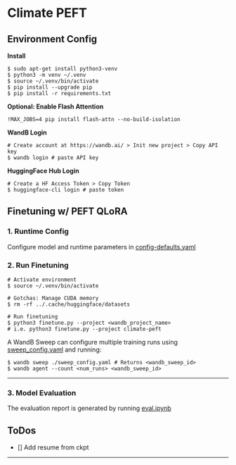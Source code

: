 # Climate PEFT

## Environment Config

**Install**

```
$ sudo apt-get install python3-venv
$ python3 -m venv ~/.venv
$ source ~/.venv/bin/activate
$ pip install --upgrade pip
$ pip install -r requirements.txt
```

**Optional: Enable Flash Attention**

```
!MAX_JOBS=4 pip install flash-attn --no-build-isolation
```

**WandB Login**
```
# Create account at https://wandb.ai/ > Init new project > Copy API key
$ wandb login # paste API key
```

**HuggingFace Hub Login**
```
# Create a HF Access Token > Copy Token
$ huggingface-cli login # paste token
```

## Finetuning w/ PEFT QLoRA

### 1. Runtime Config

Configure model and runtime parameters in [config-defaults.yaml](config-defaults.yaml) 

### 2. Run Finetuning

```
# Activate environment
$ source ~/.venv/bin/activate

# Gotchas: Manage CUDA memory
$ rm -rf ../.cache/huggingface/datasets

# Run finetuning
$ python3 finetune.py --project <wandb_project_name>
# i.e. python3 finetune.py --project climate-peft
```

A WandB Sweep can configure multiple training runs using [sweep_config.yaml](sweep-config.yaml) and running:
```
$ wandb sweep ./sweep_config.yaml # Returns <wandb_sweep_id>
$ wandb agent --count <num_runs> <wandb_sweep_id>
```

<hr>

### 3. Model Evaluation

The evaluation report is generated by running [eval.ipynb](eval.ipynb) 

## ToDos

* [] Add resume from ckpt

<hr>